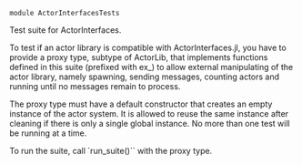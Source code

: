 ```
module ActorInterfacesTests
```

Test suite for ActorInterfaces.

To test if an actor library is compatible with ActorInterfaces.jl, you have to provide a proxy type, subtype of ActorLib, that implements functions defined in this suite (prefixed with ex_) to allow external manipulating of the actor library, namely spawning, sending messages, counting actors and running until no messages remain to process.

The proxy type must have a default constructor that creates an empty instance of the actor system. It is allowed to reuse the same instance after cleaning if there is only a single global instance. No more than one test will be running at a time.

To run the suite, call `run_suite()`` with the proxy type.

